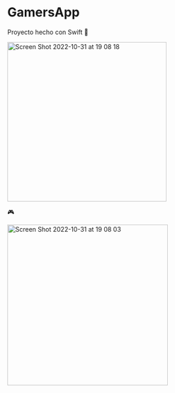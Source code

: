 # GamersApp
Proyecto hecho con Swift 🚀

<img width="359" alt="Screen Shot 2022-10-31 at 19 08 18" src="https://user-images.githubusercontent.com/56983418/199138699-798b38ac-79e9-4f76-81f8-cdb602cad20b.png">

🎮

<img width="362" alt="Screen Shot 2022-10-31 at 19 08 03" src="https://user-images.githubusercontent.com/56983418/199138750-7da64be0-60ea-4a82-af9c-0616884c302d.png">
